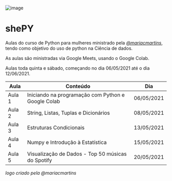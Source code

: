 ![image](https://user-images.githubusercontent.com/84234173/118374054-70f5b100-b590-11eb-830f-81701c6050f6.png)


# shePY
Aulas do curso de Python para mulheres ministrado pela [*@mariacmartins*](https://github.com/mariacmartins), tendo como objetivo do uso de python na Ciência de dados.

As aulas são ministradas via Google Meets, usando o Google Colab. 

Aulas toda quinta e sábado, começando no dia 06/05/2021 até o dia 12/06/2021.

| Aula |    Conteúdo                                               |   Dia    |
| ------ | --------------------------------------------------------|----------|  
| Aula 1 | Iniciando na programação com Python e Google Colab      |06/05/2021|
| Aula 2 | String, Listas, Tuplas e Dicionários                    |08/05/2021|
| Aula 3 | Estruturas Condicionais                                 |13/05/2021|
| Aula 4 | Numpy e Introdução à Estatística                        |15/05/2021|                    
| Aula 5 | Visualização de Dados - Top 50 músicas do Spotify       |20/05/2021|


*logo criado pela @mariacmartins*
